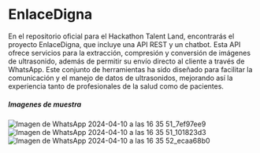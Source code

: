 # EnlaceDigna

En el repositorio oficial para el Hackathon Talent Land, encontrarás el proyecto EnlaceDigna, que incluye una API REST y un chatbot. Esta API ofrece servicios para la extracción, compresión y conversión de imágenes de ultrasonido, además de permitir su envío directo al cliente a través de WhatsApp. Este conjunto de herramientas ha sido diseñado para facilitar la comunicación y el manejo de datos de ultrasonidos, mejorando así la experiencia tanto de profesionales de la salud como de pacientes.


##### Imagenes de muestra 

![Imagen de WhatsApp 2024-04-10 a las 16 35 51_7ef97ee9](https://github.com/JJoosh/EnlaceDigna/assets/122099216/6e406fea-7920-4e4b-807b-a6037e243b20)
![Imagen de WhatsApp 2024-04-10 a las 16 35 51_101823d3](https://github.com/JJoosh/EnlaceDigna/assets/122099216/e060d584-7a45-49a6-afc6-09d3d459fb4b)
![Imagen de WhatsApp 2024-04-10 a las 16 35 52_ecaa68b0](https://github.com/JJoosh/EnlaceDigna/assets/122099216/e15c459b-afb7-44aa-ae82-b62cfdcc87ab)

